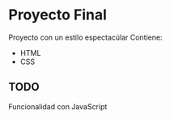 # Proyecto Final

Proyecto con un estilo espectacúlar 
Contiene:
* HTML
* CSS

## TODO
Funcionalidad con JavaScript
